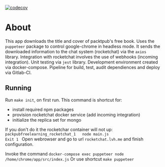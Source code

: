 [![codecov](https://codecov.io/gh/morawskim/packpub-free-learning/branch/master/graph/badge.svg)](https://codecov.io/gh/morawskim/packpub-free-learning)

# About
This app downloads the title and cover of packtpub's free book.
Uses the `puppeteer` package to control google-chrome in headless mode.
It sends the downloaded information to the chat system (rocketchat) via the `axios` library. Integration with rocketchat involves the use of webhooks (incoming integration). Unit testing via `jest` library.
Development environment created via docker-compose.
Pipeline for build, test, audit dependiences and deploy via Gitlab-CI.

## Running

Run `make init`, on first run.
This command is shortcut for:
* install required npm packages
* provision rocketchat docker service (add incoming integration)
* initialize the replica set for mongo

If you don't do it the rocketchar container will not up: `packpubfreelearning_rocketchat_1   node main.js                     Exit 1 `
Open webrowser and go to url `rocketchat.lvh.me` and finish configuration.

Invoke the command `docker-compose exec puppeteer node /home/chrome/app/src/index.js`
Or use shortcut `make puppeteer`
